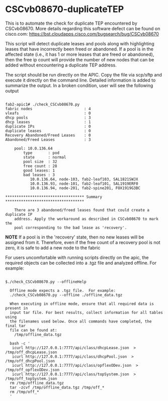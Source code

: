 # CSCvb08670-duplicateTEP
This is to automate the check for duplicate TEP encountered by CSCvb08670.  More details regarding this software defect can be found on cisco.com:
https://bst.cloudapps.cisco.com/bugsearch/bug/CSCvb08670

This script will detect duplicate leases and pools along with highlighting leases that have incorrectly been freed or abandoned.  If a pool is in the affected state (i.e., it has 1 or more leases that are freed or abandoned), then the free ip count will provide the number of new nodes that can be added without encountering a duplicate TEP address.  

The script should be run directly on the APIC.  Copy the file via scp/sftp and execute it directly on the command line.  Detailed information is added to summarize the output.  In a broken condition, user will see the following output

```

fab2-apic1# ./check_CSCvb08670.py
fabric nodes                       : 4
vleafs                             : 0
dhcp pools                         : 3
dhcp leases                        : 1
duplicate IPs                      : 0
duplicate leases                   : 0
Recovery Abandoned/Freed Leases    : 0
Abandoned/Freed Leases             : 3

    pool: 10.0.136.64
        type       : pod
        state      : normal
        pool size  : 32
        free count : 28
        good leases: 1
        bad leases : 3
           10.0.136.64, node-103, fab2-leaf103, SAL1821SWJX
           10.0.136.93, node-101, fab2-leaf101, SAL1919ERF0
           10.0.136.94, node-201, fab2-spine201, FOX1919G3BC

*********************************** Summary ***********************************

    There are 3 abandoned/freed leases found that could create a duplicate IP
    address. Apply the workaround as described in CSCvb08670 to mark the
    pool corresponding to the bad lease as 'recovery'.

```

__NOTE__ If a pool is in the 'recovery' state, then no new leases will be assigned from it.  Therefore, even if the free count of a recovery pool is not zero, it is safe to add a new node to the fabric

For users uncomfortable with running scripts directly on the apic, the required objects can be collected into a .tgz file and analyzed offline.  For example:

```

$./check_CSCvb08670.py --offlineHelp

  Offline mode expects a .tgz file.  For example:
  ./check_CSCvb08670.py --offline ./offline_data.tgz

  When executing in offline mode, ensure that all required data is present in
  input tar file. For best results, collect information for all tables using
  the filenames used below. Once all commands have completed, the final tar
  file can be found at:
    /tmp/offline_data.tgz

  bash -c '
   icurl http://127.0.0.1:7777/api/class/dhcpLease.json  > /tmp/off_dhcpLease.json
   icurl http://127.0.0.1:7777/api/class/dhcpPool.json  > /tmp/off_dhcpPool.json
   icurl http://127.0.0.1:7777/api/class/opflexODev.json  > /tmp/off_opflexODev.json
   icurl http://127.0.0.1:7777/api/class/topSystem.json  > /tmp/off_topSystem.json
  rm /tmp/offline_data.tgz
  tar -zcvf /tmp/offline_data.tgz /tmp/off_*
  rm /tmp/off_*
  '

```

